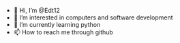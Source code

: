 - 👋 Hi, I’m @Edt12
- 👀 I’m interested in computers and software development
- 🌱 I’m currently learning python
- 📫 How to reach me through github 

<!---
Edt12/Edt12 is a ✨ special ✨ repository because its `README.md` (this file) appears on your GitHub profile.
You can click the Preview link to take a look at your changes.
--->
